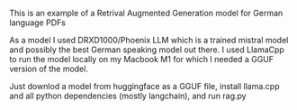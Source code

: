 This is an example of a Retrival Augmented Generation model for German language PDFs

As a model I used DRXD1000/Phoenix LLM which is a trained mistral model and possibly the best German speaking model out there. I used LlamaCpp to run the model locally on my Macbook M1 for which I needed a GGUF version of the model.

Just downlod a model from huggingface as a GGUF file, install llama.cpp and all python dependencies (mostly langchain), and run rag.py
